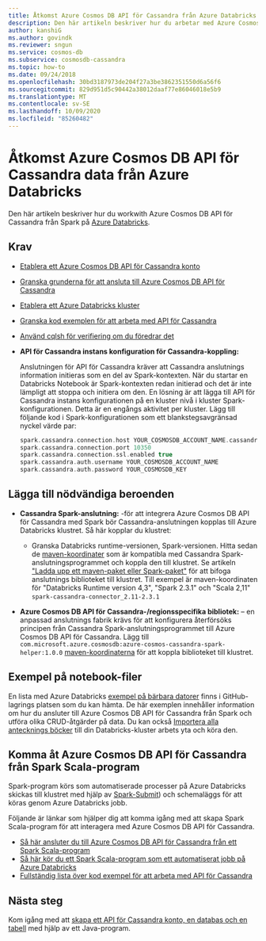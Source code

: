 ```yaml
---
title: Åtkomst Azure Cosmos DB API för Cassandra från Azure Databricks
description: Den här artikeln beskriver hur du arbetar med Azure Cosmos DB API för Cassandra från Azure Databricks.
author: kanshiG
ms.author: govindk
ms.reviewer: sngun
ms.service: cosmos-db
ms.subservice: cosmosdb-cassandra
ms.topic: how-to
ms.date: 09/24/2018
ms.openlocfilehash: 30bd3187973de204f27a3be3862351550d6a56f6
ms.sourcegitcommit: 829d951d5c90442a38012daaf77e86046018e5b9
ms.translationtype: MT
ms.contentlocale: sv-SE
ms.lasthandoff: 10/09/2020
ms.locfileid: "85260482"
---
```

# <a name="access-azure-cosmos-db-cassandra-api-data-from-azure-databricks"></a>Åtkomst Azure Cosmos DB API för Cassandra data från Azure Databricks

Den här artikeln beskriver hur du workwith Azure Cosmos DB API för Cassandra från Spark på [Azure Databricks](https://docs.microsoft.com/azure/azure-databricks/what-is-azure-databricks).

## <a name="prerequisites"></a>Krav

* [Etablera ett Azure Cosmos DB API för Cassandra konto](create-cassandra-dotnet.md#create-a-database-account)

* [Granska grunderna för att ansluta till Azure Cosmos DB API för Cassandra](cassandra-spark-generic.md)

* [Etablera ett Azure Databricks kluster](../azure-databricks/quickstart-create-databricks-workspace-portal.md)

* [Granska kod exemplen för att arbeta med API för Cassandra](cassandra-spark-generic.md#next-steps)

* [Använd cqlsh för verifiering om du föredrar det](cassandra-spark-generic.md#connecting-to-azure-cosmos-db-cassandra-api-from-spark)

* **API för Cassandra instans konfiguration för Cassandra-koppling:**

  Anslutningen för API för Cassandra kräver att Cassandra anslutnings information initieras som en del av Spark-kontexten. När du startar en Databricks Notebook är Spark-kontexten redan initierad och det är inte lämpligt att stoppa och initiera om den. En lösning är att lägga till API för Cassandra instans konfigurationen på en kluster nivå i kluster Spark-konfigurationen. Detta är en engångs aktivitet per kluster. Lägg till följande kod i Spark-konfigurationen som ett blankstegsavgränsad nyckel värde par:
 
  ```scala
  spark.cassandra.connection.host YOUR_COSMOSDB_ACCOUNT_NAME.cassandra.cosmosdb.azure.com
  spark.cassandra.connection.port 10350
  spark.cassandra.connection.ssl.enabled true
  spark.cassandra.auth.username YOUR_COSMOSDB_ACCOUNT_NAME
  spark.cassandra.auth.password YOUR_COSMOSDB_KEY
  ```

## <a name="add-the-required-dependencies"></a>Lägga till nödvändiga beroenden

* **Cassandra Spark-anslutning:** -för att integrera Azure Cosmos DB API för Cassandra med Spark bör Cassandra-anslutningen kopplas till Azure Databricks klustret. Så här kopplar du klustret:

  * Granska Databricks runtime-versionen, Spark-versionen. Hitta sedan de [maven-koordinater](https://mvnrepository.com/artifact/com.datastax.spark/spark-cassandra-connector) som är kompatibla med Cassandra Spark-anslutningsprogrammet och koppla den till klustret. Se artikeln ["Ladda upp ett maven-paket eller Spark-paket"](https://docs.databricks.com/user-guide/libraries.html) för att bifoga anslutnings biblioteket till klustret. Till exempel är maven-koordinaten för "Databricks Runtime version 4,3", "Spark 2.3.1" och "Scala 2,11" `spark-cassandra-connector_2.11-2.3.1`

* **Azure Cosmos DB API för Cassandra-/regionsspecifika bibliotek:** – en anpassad anslutnings fabrik krävs för att konfigurera återförsöks principen från Cassandra Spark-anslutningsprogrammet till Azure Cosmos DB API för Cassandra. Lägg till `com.microsoft.azure.cosmosdb:azure-cosmos-cassandra-spark-helper:1.0.0` [maven-koordinaterna](https://search.maven.org/artifact/com.microsoft.azure.cosmosdb/azure-cosmos-cassandra-spark-helper/1.0.0/jar) för att koppla biblioteket till klustret.

## <a name="sample-notebooks"></a>Exempel på notebook-filer

En lista med Azure Databricks [exempel på bärbara datorer](https://github.com/Azure-Samples/azure-cosmos-db-cassandra-api-spark-notebooks-databricks/tree/master/notebooks/scala) finns i GitHub-lagrings platsen som du kan hämta. De här exemplen innehåller information om hur du ansluter till Azure Cosmos DB API för Cassandra från Spark och utföra olika CRUD-åtgärder på data. Du kan också [Importera alla antecknings böcker](https://github.com/Azure-Samples/azure-cosmos-db-cassandra-api-spark-notebooks-databricks/tree/master/dbc) till din Databricks-kluster arbets yta och köra den. 

## <a name="accessing-azure-cosmos-db-cassandra-api-from-spark-scala-programs"></a>Komma åt Azure Cosmos DB API för Cassandra från Spark Scala-program

Spark-program körs som automatiserade processer på Azure Databricks skickas till klustret med hjälp av [Spark-Submit](https://spark.apache.org/docs/latest/submitting-applications.html)) och schemaläggs för att köras genom Azure Databricks jobb.

Följande är länkar som hjälper dig att komma igång med att skapa Spark Scala-program för att interagera med Azure Cosmos DB API för Cassandra.
* [Så här ansluter du till Azure Cosmos DB API för Cassandra från ett Spark Scala-program](https://github.com/Azure-Samples/azure-cosmos-db-cassandra-api-spark-connector-sample/blob/master/src/main/scala/com/microsoft/azure/cosmosdb/cassandra/SampleCosmosDBApp.scala)
* [Så här kör du ett Spark Scala-program som ett automatiserat jobb på Azure Databricks](https://docs.azuredatabricks.net/user-guide/jobs.html)
* [Fullständig lista över kod exempel för att arbeta med API för Cassandra](cassandra-spark-generic.md#next-steps)

## <a name="next-steps"></a>Nästa steg

Kom igång med att [skapa ett API för Cassandra konto, en databas och en tabell](create-cassandra-api-account-java.md) med hjälp av ett Java-program.
